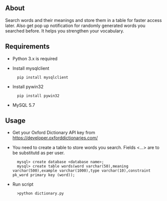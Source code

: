 ## About

Search words and their meanings and store them in a table for faster access later. Also get pop up notification for randomly generated words you searched before. It helps you strengthen your vocabulary.

## Requirements
* Python 3.x is required
* Install mysqlclient
        
        pip install mysqlclient
* Install pywin32

        pip install pywin32
* MySQL 5.7

## Usage

* Get your Oxford Dictionary API key from https://developer.oxforddictionaries.com/
* You need to create a table to store words you search. Fields <...> are to be substitutd as per user. 

        mysql> create database <database name>;
        mysql> create table words(word varchar(50),meaning varchar(500),example varchar(1000),type varchar(10),constraint pk_word primary key (word));
        
* Run script

        >python dictionary.py
